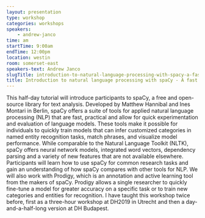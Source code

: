 ```yaml
---
layout: presentation
type: workshop
categories: workshops
speakers:
    - andrew-janco
time: am
startTime: 9:00am
endTime: 12:00pm
location: westin
room: somerset-east
speakers-text: Andrew Janco
slugTitle: introduction-to-natural-language-processing-with-spacy-a-fast-and-accessible-library-that-integrates-modern-machine-learning-technology
title: Introduction to natural language processing with spaCy - A fast and accessible library that integrates modern machine learning technology
---
```

This half-day tutorial will introduce participants to spaCy, a free and open-source library for text analysis. Developed by Matthew Hannibal and Ines Montari in Berlin, spaCy offers a suite of tools for applied natural language processing (NLP) that are fast, practical and allow for quick experimentation and evaluation of language models. These tools make it possible for individuals to quickly train models that can infer customized categories in named entity recognition tasks, match phrases, and visualize model performance. While comparable to the Natural Language Toolkit (NLTK), spaCy offers neural network models, integrated word vectors, dependency parsing and a variety of new features that are not available elsewhere. Participants will learn how to use spaCy for common research tasks and gain an understanding of how spaCy compares with other tools for NLP. We will also work with Prodigy, which is an annotation and active learning tool from the makers of spaCy. Prodigy allows a single researcher to quickly fine-tune a model for greater accuracy on a specific task or to train new categories and entities for recognition. I have taught this workshop twice before, first as a three-hour workshop at DH2019 in Utrecht and then a day-and-a-half-long version at DH Budapest.
